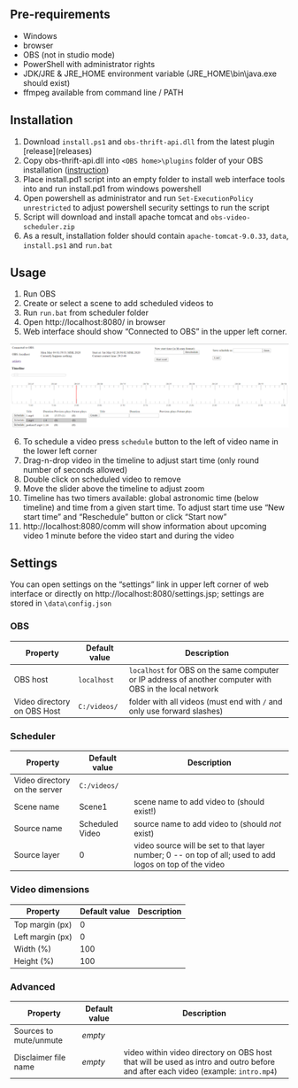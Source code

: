 ## Pre-requirements
- Windows
- browser
- OBS (not in studio mode)
- PowerShell with administrator rights
- JDK/JRE & JRE_HOME environment variable (JRE_HOME\bin\java.exe should exist)
- ffmpeg available from command line / PATH 

## Installation
1) Download `install.ps1` and `obs-thrift-api.dll` from the latest plugin [release]\(releases)
2) Copy obs-thrift-api.dll into `<OBS home>\plugins` folder of your OBS installation ([instruction](https://obsproject.com/forum/threads/how-to-install-obs-plugins.4912))
3) Place install.pd1 script into an empty folder to install web interface tools into and run install.pd1 from windows powershell
4) Open powershell as administrator and run `Set-ExecutionPolicy unrestricted` to adjust powershell security settings to run the script 
5) Script will download and install apache tomcat and `obs-video-scheduler.zip`
6) As a result, installation folder should contain `apache-tomcat-9.0.33`, `data`, `install.ps1` and `run.bat`

## Usage
1) Run OBS
2) Create or select a scene to add scheduled videos to
3) Run ```run.bat``` from scheduler folder
4) Open http://localhost:8080/ in browser
5) Web interface should show “Connected to OBS” in the upper left corner.

![](UI.png)

6) To schedule a video press ```schedule``` button to the left of video name in the lower left corner
7) Drag-n-drop video in the timeline to adjust start time (only round number of seconds allowed)
8) Double click on scheduled video to remove
9) Move the slider above the timeline to adjust zoom
10) Timeline has two timers available: global astronomic time (below timeline) and time from a given start time. To adjust start time use “New start time” and “Reschedule” button or click “Start now”
11) http://localhost:8080/comm will show information about upcoming video 1 minute before the video start and during the video

## Settings
You can open settings on the “settings” link in upper left corner of web interface or directly on http://localhost:8080/settings.jsp; settings are stored in ```\data\config.json```


### OBS
| Property | Default value | Description |
|-|-|-|
| OBS host | `localhost` | `localhost` for OBS on the same computer or IP address of another computer with OBS in the local network |
| Video directory on OBS Host | `C:/videos/` | folder with all videos (must end with `/` and only use forward slashes) |

### Scheduler

| Property | Default value | Description |
|-|-|-|
| Video directory on the server | `C:/videos/` | |
| Scene name | Scene1 | scene name to add video to (should exist!) |
| Source name | Scheduled Video| source name to add video to (should *not* exist) |
| Source layer | 0 | video source will be set to that layer number; 0 -- on top of all; used to add logos on top of the video |

### Video dimensions

| Property | Default value | Description |
|-|-|-|
| Top margin (px) | 0 | |
| Left margin (px) | 0 | |
| Width (%) | 100 | |
| Height (%)| 100 | |

### Advanced
| Property | Default value | Description |
|-|-|-|
| Sources to mute/unmute | *empty* | |
| Disclaimer file name | *empty* | video within video directory on OBS host that will be used as intro and outro before and after each video (example: `intro.mp4`) |

